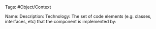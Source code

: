 Tags: #Object/Context

Name:
Description:
Technology:
The set of code elements (e.g. classes, interfaces, etc) that the component is implemented by: